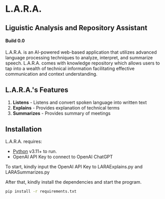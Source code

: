 # L.A.R.A.
## Liguistic Analysis and Repository Assistant
#### Build 0.0

L.A.R.A. is an AI-powered web-based application that utilizes advanced language processing techniques to analyze, interpret, and summarize speech.
L.A.R.A. comes with knowledge repository which allows users to tap into a wealth of technical information facilitating effective communication and context understanding.

## L.A.R.A.'s Features

1. **Listens** - Listens and convert spoken language into written text
2. **Explains** - Provides explanation of technical terms
3. **Summarizes** - Provides summary of meetings

## Installation

L.A.R.A. requires:
- [Python](https://www.python.org/downloads/) v3.11+ to run.
- OpenAI API Key to connect to OpenAI ChatGPT

To start, kindly input the OpenAI API Key to LARAExplains.py and LARASummarizes.py

After that, kindly install the dependencies and start the program.

```sh
pip install -r requirements.txt
```